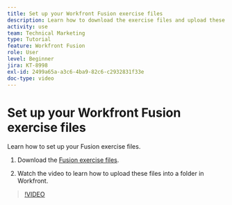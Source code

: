 ```yaml
---
title: Set up your Workfront Fusion exercise files
description: Learn how to download the exercise files and upload these files into a folder in Workfront, in [!DNL Adobe Workfront Fusion].
activity: use
team: Technical Marketing
type: Tutorial
feature: Workfront Fusion
role: User
level: Beginner
jira: KT-8998
exl-id: 2499a65a-a3c6-4ba9-82c6-c2932831f33e
doc-type: video
---
```

# Set up your Workfront Fusion exercise files

Learn how to set up your Fusion exercise files.

1. Download the [Fusion exercise files](/help/assets/fusion-exercise-files.zip).

1. Watch the video to learn how to upload these files into a folder in Workfront.

>[!VIDEO](https://video.tv.adobe.com/v/335258/?quality=12&learn=on)
